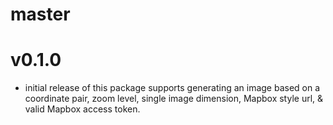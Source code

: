 # master

# v0.1.0

* initial release of this package supports generating an image based on a coordinate pair, zoom level, single image dimension, Mapbox style url, & valid Mapbox access token.